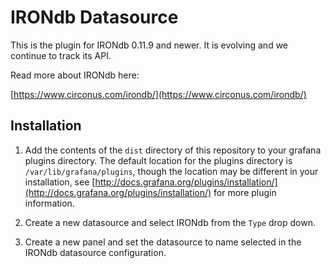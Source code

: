 # IRONdb Datasource

This is the plugin for IRONdb 0.11.9 and newer. It is evolving and we continue to track its API.

Read more about IRONdb here:

[https://www.circonus.com/irondb/](https://www.circonus.com/irondb/)

## Installation

1. Add the contents of the `dist` directory of this repository to your grafana plugins directory. The default location for the plugins directory is `/var/lib/grafana/plugins`, though the location may be different in your installation, see [http://docs.grafana.org/plugins/installation/](http://docs.grafana.org/plugins/installation/) for more plugin information.

1. Create a new datasource and select IRONdb from the `Type` drop down.

1. Create a new panel and set the datasource to name selected in the IRONdb datasource configuration.
